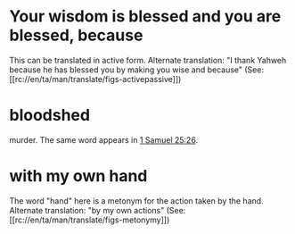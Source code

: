 # Your wisdom is blessed and you are blessed, because

This can be translated in active form. Alternate translation: "I thank Yahweh because he has blessed you by making you wise and because" (See: [[rc://en/ta/man/translate/figs-activepassive]])

# bloodshed

murder. The same word appears in [1 Samuel 25:26](../25/26.md).

# with my own hand

The word "hand" here is a metonym for the action taken by the hand. Alternate translation: "by my own actions" (See: [[rc://en/ta/man/translate/figs-metonymy]])

